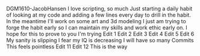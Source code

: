 DGM1610-JacobHansen
I love scripting, so much
Just starting a daily habit of looking at my code and adding a few lines every day to drill in the habit. In the meantime I'll work on some art and 3d modeling
I just am trying to forge the habit early so I can maintain my skills and work ethic early on. I hope for this to prove to you I'm trying
Edit 1
Edit 2
Edit 3
Edit 4
Edit 5
Edit 6
My sanity is slipping
I fear my IQ is decreasing
I will have so many Commits
This feels pointless
Edit 11
Edit 12
This is the way